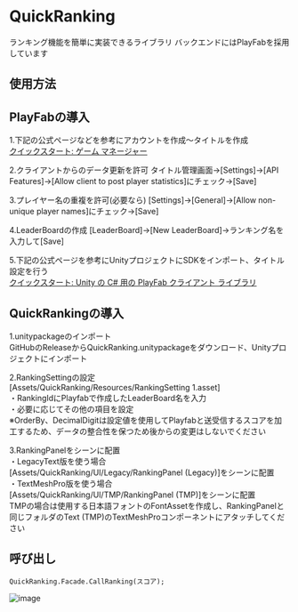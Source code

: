 # QuickRanking
ランキング機能を簡単に実装できるライブラリ
バックエンドにはPlayFabを採用しています

## 使用方法
## PlayFabの導入
1.下記の公式ページなどを参考にアカウントを作成～タイトルを作成  
[クイックスタート: ゲーム マネージャー](https://learn.microsoft.com/ja-jp/gaming/playfab/gamemanager/quickstart)  

2.クライアントからのデータ更新を許可
タイトル管理画面→[Settings]→[API Features]→[Allow client to post player statistics]にチェック→[Save]  

3.プレイヤー名の重複を許可(必要なら)
[Settings]→[General]→[Allow non-unique player names]にチェック→[Save]

4.LeaderBoardの作成
[LeaderBoard]→[New LeaderBoard]→ランキング名を入力して[Save]

5.下記の公式ページを参考にUnityプロジェクトにSDKをインポート、タイトル設定を行う  
[クイックスタート: Unity の C# 用の PlayFab クライアント ライブラリ](https://learn.microsoft.com/ja-jp/gaming/playfab/sdks/unity3d/quickstart)  

## QuickRankingの導入
1.unitypackageのインポート  
GitHubのReleaseからQuickRanking.unitypackageをダウンロード、Unityプロジェクトにインポート  

2.RankingSettingの設定  
[Assets/QuickRanking/Resources/RankingSetting 1.asset]  
・RankingIdにPlayfabで作成したLeaderBoard名を入力  
・必要に応じてその他の項目を設定  
※OrderBy、DecimalDigitは設定値を使用してPlayfabと送受信するスコアを加工するため、データの整合性を保つため後からの変更はしないでください  

3.RankingPanelをシーンに配置  
・LegacyText版を使う場合  
[Assets/QuickRanking/UI/Legacy/RankingPanel (Legacy)]をシーンに配置  
・TextMeshPro版を使う場合  
[Assets/QuickRanking/UI/TMP/RankingPanel (TMP)]をシーンに配置  
TMPの場合は使用する日本語フォントのFontAssetを作成し、RankingPanelと同じフォルダのText (TMP)のTextMeshProコンポーネントにアタッチしてください  

## 呼び出し
```
QuickRanking.Facade.CallRanking(スコア);
```
![image](https://github.com/user-attachments/assets/59ef0f17-8742-4df9-b9d8-5eaee7ab1990)
